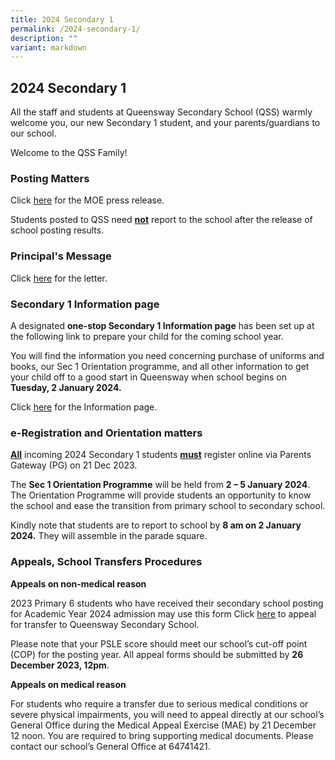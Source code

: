 ```yaml
---
title: 2024 Secondary 1
permalink: /2024-secondary-1/
description: ""
variant: markdown
---
```

## **2024 Secondary 1**
All the staff and students at Queensway Secondary School (QSS) warmly welcome you, our new Secondary 1 student, and your parents/guardians to our school.

Welcome to the QSS Family! 

### **Posting Matters**

Click [here](https://drive.google.com/file/d/1OgxRLDfh2W13WCZeNyMr-M0Xv4vCiv3d/view?usp=drive_link) for the MOE press release.

Students posted to QSS need **<u>not</u>** report to the school after the release of school posting results.

### **Principal's Message**

Click [here](https://drive.google.com/file/d/1ACuQWPeLXgmkDAlGQ_VVhV4I4INFqlMp/view) for the letter.  


### **Secondary 1 Information page**

A designated **one-stop Secondary 1 Information page** has been set up at the following link to prepare your child for the coming school year.

You will find the information you need concerning purchase of uniforms and books, our Sec 1 Orientation programme, and all other information to get your child off to a good start in Queensway when school begins on **Tuesday, 2 January 2024.**

Click  [here](https://drive.google.com/file/d/1omOxJi_SO7HIZeBGscrAl645Wf1ifrxU/view?usp=sharing) for the Information page.


### **e-Registration and Orientation matters**
**<u>All</u>** incoming 2024 Secondary 1 students **<u>must</u>** register online via Parents Gateway (PG) on 21 Dec 2023. 

The **Sec 1 Orientation Programme** will be held from **2 – 5 January 2024**.           The Orientation Programme will provide students an opportunity to know the school and ease the transition from primary school to secondary school.

Kindly note that students are to report to school by **8 am on 2 January 2024.** They will assemble in the parade square.


### **Appeals, School Transfers Procedures**

**Appeals on non-medical reason**

2023 Primary 6 students who have received their secondary school posting for Academic Year 2024 admission may use this form Click [here](https://go.gov.sg/qss1appeal) to appeal for transfer to Queensway Secondary School.

Please note that your PSLE score should meet our school’s cut-off point (COP) for the posting year. All appeal forms should be submitted by **26 December 2023, 12pm**.
         
**Appeals on medical reason**
       
For students who require a transfer due to serious medical conditions or severe physical impairments, you will need to appeal directly at our school’s General Office during the Medical Appeal Exercise (MAE) by 21 December 12 noon. You are required to bring supporting medical documents. Please contact our school’s General Office at 64741421.
